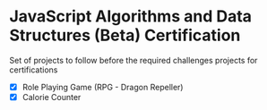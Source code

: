 # JavaScript Algorithms and Data Structures (Beta) Certification

 Set of projects to follow before the required challenges projects for
 certifications

 - [x] Role Playing Game (RPG - Dragon Repeller)
 - [x] Calorie Counter
